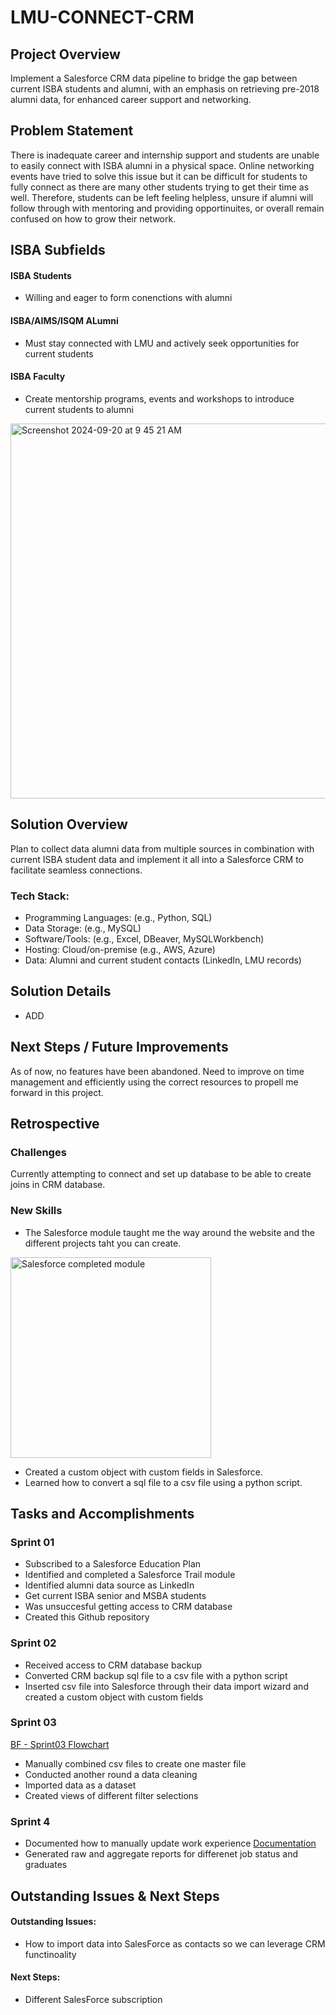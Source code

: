 # LMU-CONNECT-CRM

## Project Overview 
Implement a Salesforce CRM data pipeline to bridge the gap between current ISBA students and alumni, with an emphasis on retrieving pre-2018 alumni data, for enhanced career support and networking.

## Problem Statement 
  There is inadequate career and internship support and students are unable to easily connect with ISBA alumni in a physical space. 
  Online networking events have tried to solve this issue but it can be difficult for students to fully connect as there are many other students trying to get their time as well. Therefore, students can be left feeling helpless, unsure if alumni will follow through with mentoring and providing opportinuites, or overall remain confused on how to grow their network. 


## ISBA Subfields
#### ISBA Students 
- Willing and eager to form conenctions with alumni

#### ISBA/AIMS/ISQM ALumni
- Must stay connected with LMU and actively seek opportunities for current students

#### ISBA Faculty
- Create mentorship programs, events and workshops to introduce current students to alumni

<img width="600" alt="Screenshot 2024-09-20 at 9 45 21 AM" src="https://github.com/user-attachments/assets/2d96431f-6eb0-483d-9321-37a2fd553d25">

## Solution Overview
Plan to collect data alumni data from multiple sources in combination with current ISBA student data and implement it all into a Salesforce CRM to facilitate seamless connections.

### Tech Stack:
- Programming Languages: (e.g., Python, SQL) 
- Data Storage: (e.g., MySQL)
- Software/Tools: (e.g., Excel, DBeaver, MySQLWorkbench)
- Hosting: Cloud/on-premise (e.g., AWS, Azure)
- Data: Alumni and current student contacts (LinkedIn, LMU records)

## Solution Details 
- ADD

## Next Steps / Future Improvements
As of now, no features have been abandoned. 
Need to improve on time management and efficiently using the correct resources to propell me forward in this project. 

## Retrospective
### Challenges 
Currently attempting to connect and set up database to be able to create joins in CRM database.
### New Skills
- The Salesforce module taught me the way around the website and the different projects taht you can create. 
<img width="321" alt="Salesforce completed module" src="https://github.com/user-attachments/assets/33ba2f05-9875-4208-be3e-d3589201f65b">

- Created a custom object with custom fields in Salesforce.
- Learned how to convert a sql file to a csv file using a python script.

## Tasks and Accomplishments
### Sprint 01
- Subscribed to a Salesforce Education Plan
- Identified and completed a Salesforce Trail module
- Identified alumni data source as LinkedIn
- Get current ISBA senior and MSBA students
- Was unsuccesful getting access to CRM database
- Created this Github repository

### Sprint 02
- Received access to CRM database backup
- Converted CRM backup sql file to a csv file with a python script
- Inserted csv file into Salesforce through their data import wizard and created a custom object with custom fields

### Sprint 03
[BF - Sprint03 Flowchart](https://github.com/user-attachments/files/17369309/BF.-.Sprint03.Flowchart.pdf)
- Manually combined csv files to create one master file
- Conducted another round a data cleaning 
- Imported data as a dataset 
- Created views of different filter selections

### Sprint 4
-  Documented how to manually update work experience [Documentation]([[/Users/breeflores/Downloads/Capstone%20Documentation.pdf](https://docs.google.com/document/d/13PQ9ScZ8nLqJVPNN2DpPETCoRS0pXPu0lO8jYQef--U/edit?usp=sharing)](https://github.com/breeflores129/LMU-CONNECT-CRM/blob/main/Capstone%20Documentation.pdf))
- Generated raw and aggregate reports for differenet job status and graduates

## Outstanding Issues & Next Steps
#### Outstanding Issues:
- How to import data into SalesForce as contacts so we can leverage CRM functinoality

#### Next Steps:
- Different SalesForce subscription


